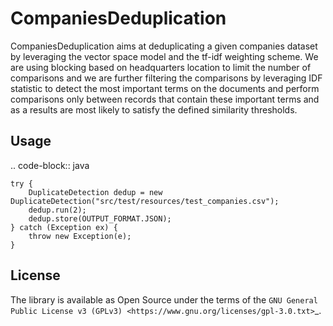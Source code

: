 # CompaniesDeduplication

CompaniesDeduplication aims at deduplicating a given companies dataset by leveraging the vector space model and the
tf-idf weighting scheme. We are using blocking based on headquarters location to limit the number of comparisons and we
are further filtering the comparisons by leveraging IDF statistic to detect the most important terms on the documents
and perform comparisons only between records that contain these important terms and as a results are most likely to
satisfy the defined similarity thresholds.

## Usage

.. code-block:: java

    try {
        DuplicateDetection dedup = new DuplicateDetection("src/test/resources/test_companies.csv");
        dedup.run(2);
        dedup.store(OUTPUT_FORMAT.JSON);
    } catch (Exception ex) {
        throw new Exception(e);
    }

License
-------

The library is available as Open Source under the terms of
the `GNU General Public License v3 (GPLv3) <https://www.gnu.org/licenses/gpl-3.0.txt>`_.